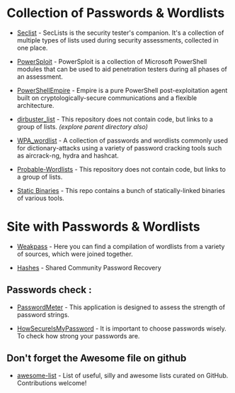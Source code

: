 # Collection of Passwords & Wordlists
* [Seclist](https://github.com/danielmiessler/SecLists) - SecLists is the security tester's companion. It's a collection of multiple types of lists used during security assessments, collected in one place.

* [PowerSploit](https://github.com/PowerShellMafia/PowerSploit) - PowerSploit is a collection of Microsoft PowerShell modules that can be used to aid penetration testers during all phases of an assessment.

* [PowerShellEmpire](https://github.com/PowerShellEmpire) - Empire is a pure PowerShell post-exploitation agent built on cryptologically-secure communications and a flexible architecture.
  
* [dirbuster_list](http://acacha.org/~sergi/wordlists/dirbuster/) - This repository does not contain code, but links to a group of lists. *(explore parent directory also)*
  
* [WPA_wordlist](https://github.com/kennyn510/wpa2-wordlists) - A collection of passwords and wordlists commonly used for dictionary-attacks using a variety of password cracking tools such as aircrack-ng, hydra and hashcat.
  
* [Probable-Wordlists](https://github.com/berzerk0/Probable-Wordlists) - This repository does not contain code, but links to a group of lists. 

* [Static Binaries](https://github.com/andrew-d/static-binaries) - This repo contains a bunch of statically-linked binaries of various tools.

# Site with Passwords & Wordlists
* [Weakpass](https://weakpass.com/) - Here you can find a compilation of wordlists from a variety of sources, which were joined together.
  
* [Hashes](https://hashes.org/) - Shared Community Password Recovery


## Passwords check :
* [PasswordMeter](http://www.passwordmeter.com/) - This application is designed to assess the strength of password strings.
  
* [HowSecureIsMyPassword](https://howsecureismypassword.net/) - It is important to choose passwords wisely. To check how strong your passwords are.

## Don't forget the Awesome file on github
* [awesome-list](https://github.com/jnv/lists/blob/master/README.md#awesome-) - List of useful, silly and awesome lists curated on GitHub. Contributions welcome!
